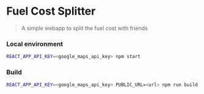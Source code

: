 # Fuel Cost Splitter

> A simple webapp to split the fuel cost with friends


### Local environment

```bash
REACT_APP_API_KEY=<google_maps_api_key> npm start

```

### Build
```bash
REACT_APP_API_KEY=<google_maps_api_key> PUBLIC_URL=<url> npm run build

```
